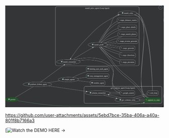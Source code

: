 ![Workflow_agent.gif](Workflow_agent.gif)



https://github.com/user-attachments/assets/5ebd7bce-35ba-406a-a40a-801f8b7166a3

[![Watch the DEMO HERE -> ](https://youtu.be/Z0YOLv9JdEI?si=YQFWXbYNdxun7ovv)

